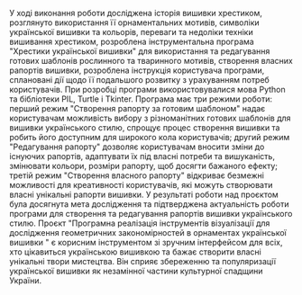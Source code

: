 У ході виконання роботи досліджена історія вишивки хрестиком, розглянуто використання її орнаментальних мотивів, символіки української вишивки та кольорів, переваги та недоліки техніки вишивання хрестиком, розроблена інструментальна програма "Хрестики української вишивки" для використання та редагування готових шаблонів рослинного та тваринного мотивів, створення власних рапортів вишивки, розроблена інструкція користувача програми, сплановані дії щодо її подальшого розвитку з урахуванням потреб користувачів.
При розробці програми використовувалися мова Python та бібліотеки PIL, Turtle і Tkinter. 
Програма має три режими роботи: перший режим "Створення рапорту за готовим шаблоном" надає користувачам можливість вибору з різноманітних готових шаблонів для вишивки українського стилю, спрощує процес створення вишивки та робить його доступним для широкого кола користувачів; другий режим "Редагування рапорту" дозволяє користувачам вносити зміни до існуючих рапортів, адаптувати їх під власні потреби та вишуканість, змінювати кольори, розміри рапорту, щоб досягти бажаного ефекту; третій режим "Створення власного рапорту" відкриває безмежні можливості для креативності користувачів, які можуть створювати власні унікальні рапорти вишивки.
У результаті роботи над проєктом була досягнута мета дослідження та підтверджена  актуальність роботи програми для створення та редагування рапортів вишивки українського стилю. 
Проєкт "Програмна реалізація інструментів візуалізації для дослідження геометричних закономірностей в орнаментах української вишивки " є корисним інструментом зі зручним інтерфейсом для всіх, хто цікавиться українською вишивкою та бажає створити власні унікальні твори мистецтва. Він сприяє збереженню та популяризації української вишивки як незамінної частини культурної спадщини України. 
